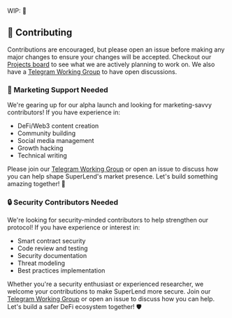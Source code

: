 WIP: 🔨

## 🤝 Contributing

Contributions are encouraged, but please open an issue before making any major changes to ensure your changes will be accepted. Checkout our [Projects board](https://github.com/supLend/SuperLend/projects?query=is%3Aopen) to see what we are actively planning to work on. We also have a [Telegram Working Group](https://t.me/+sybc0z6anTgzMjc1) to have open discussions.

### 📢 Marketing Support Needed

We're gearing up for our alpha launch and looking for marketing-savvy contributors! If you have experience in:
- DeFi/Web3 content creation
- Community building
- Social media management
- Growth hacking
- Technical writing

Please join our [Telegram Working Group](https://t.me/+sybc0z6anTgzMjc1) or open an issue to discuss how you can help shape SuperLend's market presence. Let's build something amazing together! 🚀

### 🔒 Security Contributors Needed

We're looking for security-minded contributors to help strengthen our protocol! If you have experience or interest in:
- Smart contract security
- Code review and testing
- Security documentation
- Threat modeling
- Best practices implementation

Whether you're a security enthusiast or experienced researcher, we welcome your contributions to make SuperLend more secure. Join our [Telegram Working Group](https://t.me/+sybc0z6anTgzMjc1) or open an issue to discuss how you can help. Let's build a safer DeFi ecosystem together! 🛡️

